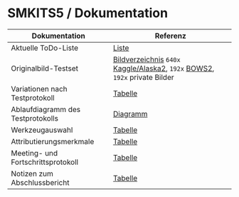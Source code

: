 # SMKITS5 / Dokumentation
| Dokumentation | Referenz |
| --- | --- |
| Aktuelle ToDo-Liste | [Liste](./todo.md) |
| Originalbild-Testset | [Bildverzeichnis](../coverData) `640x` [Kaggle/Alaska2](https://www.kaggle.com/competitions/alaska2-image-steganalysis/data?select=Cover), `192x` [BOWS2](http://bows2.ec-lille.fr/), `192x` private Bilder |
| Variationen nach Testprotokoll | [Tabelle](./variations.md) |
| Ablaufdiagramm des Testprotokolls | [Diagramm](./flowchart.md) |
| Werkzeugauswahl | [Tabelle](./tools.md) |
| Attributierungsmerkmale | [Tabelle](./attributes.md) |
| Meeting- und Fortschrittsprotokoll | [Tabelle](./meetings.md) |
| Notizen zum Abschlussbericht | [Tabelle](./meetings.md) |
